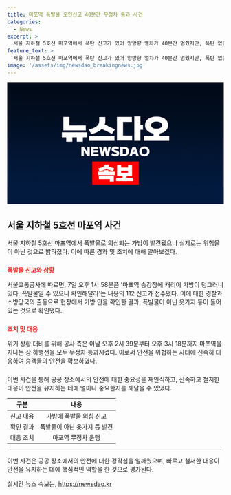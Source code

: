 ```yaml
---
title: 마포역 폭발물 오인신고 40분간 무정차 통과 사건
categories:
  - News
excerpt: >
  서울 지하철 5호선 마포역에서 폭탄 신고가 있어 양방향 열차가 40분간 멈췄지만, 폭탄 없음 확인됨. 가방 안에는 옷가지 등이 들어 있었고 폭탄은 발견되지 않았다. 마포역은 40분간 무정차 운행하면서 안전을 확보했다. (150자)
feature_text: >
  서울 지하철 5호선 마포역에서 폭탄 신고가 있어 양방향 열차가 40분간 멈췄지만, 폭탄 없음 확인됨. 가방 안에는 옷가지 등이 들어 있었고 폭탄은 발견되지 않았다. 마포역은 40분간 무정차 운행하면서 안전을 확보했다. (150자)
image: '/assets/img/newsdao_breakingnews.jpg'
---
```


<p><img src="/assets/img/newsdao_breakingnews.jpg" alt="bookingtag 속보" /></p>

<h2 data-ke-size="size26">서울 지하철 5호선 마포역 사건</h2>

<p data-ke-size="size16">서울 지하철 5호선 마포역에서 폭발물로 의심되는 가방이 발견됐으나 실제로는 위험물이 아닌 것으로 밝혀졌다. 이에 따른 경과 및 조치에 대해 알아보겠다.</p>

<h3></h3>

<p data-ke-size="size16"><b><span style="color: #ee2323;">폭발물 신고와 상황</span></b></p>

<p data-ke-size="size16">서울교통공사에 따르면, 7일 오후 1시 58분쯤 '마포역 승강장에 캐리어 가방이 덩그러니 있다. 폭발물일 수 있으니 확인해달라'는 내용의 112 신고가 접수됐다. 이에 대한 경찰과 소방당국의 출동으로 현장에서 가방 안을 확인한 결과, 폭발물이 아닌 옷가지 등이 들어있는 것으로 확인됐다.</p>

<h3></h3>

<p data-ke-size="size16"><b><span style="color: #ee2323;">조치 및 대응</span></b></p>

<p data-ke-size="size16">위기 상황 대비를 위해 공사 측은 이날 오후 2시 39분부터 오후 3시 18분까지 마포역을 지나는 상‧하행선을 모두 무정차 통과시켰다. 이로써 안전을 위협하는 사태에 신속히 대응하여 승객들의 안전을 확보하였다.</p>

<h3></h3>

<p data-ke-size="size16">이번 사건을 통해 공공 장소에서의 안전에 대한 중요성을 재인식하고, 신속하고 철저한 대응이 안전을 유지하는 데에 얼마나 중요한지를 깨달을 수 있었다.</p>

<table>
    <thead>
        <tr>
            <th style="text-align: center;">구분</th>
            <th style="text-align: center;">내용</th>
        </tr>
    </thead>
    <tbody>
        <tr>
            <td style="text-align: center;">신고 내용</td>
            <td style="text-align: center;">가방에 폭발물 의심 신고</td>
        </tr>
        <tr>
            <td style="text-align: center;">확인 결과</td>
            <td style="text-align: center;">폭발물이 아닌 옷가지 등 발견</td>
        </tr>
        <tr>
            <td style="text-align: center;">대응 조치</td>
            <td style="text-align: center;">마포역 무정차 운행</td>
        </tr>
    </tbody>
</table>

<hr>

<p data-ke-size="size16">이번 사건은 공공 장소에서의 안전에 대한 경각심을 일깨웠으며, 빠르고 철저한 대응이 안전을 유지하는 데에 핵심적인 역할을 한 것으로 평가된다.</p>
실시간 뉴스 속보는, <a href="https://newsdao.kr" rel="dofollow">https://newsdao.kr</a>


